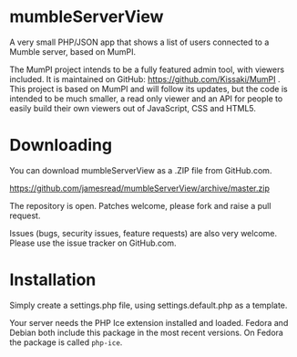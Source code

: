 mumbleServerView
================

A very small PHP/JSON app that shows a list of users connected to a Mumble server, based on MumPI.

The MumPI project intends to be a fully featured admin tool, with viewers included. It is maintained
on GitHub: https://github.com/Kissaki/MumPI . This project is based on MumPI and will follow its updates,
but the code is intended to be much smaller, a read only viewer and an API for people to easily build
their own viewers out of JavaScript, CSS and HTML5.

Downloading
===
You can download mumbleServerView as a .ZIP file from GitHub.com.

https://github.com/jamesread/mumbleServerView/archive/master.zip

The repository is open. Patches welcome, please fork and raise a pull request.

Issues (bugs, security issues, feature requests) are also very welcome. Please
use the issue tracker on GitHub.com.

Installation
===
Simply create a settings.php file, using settings.default.php as a template. 

Your server needs the PHP Ice extension installed and loaded. Fedora and Debian 
both include this package in the most recent versions. On Fedora the package is 
called `php-ice`. 
